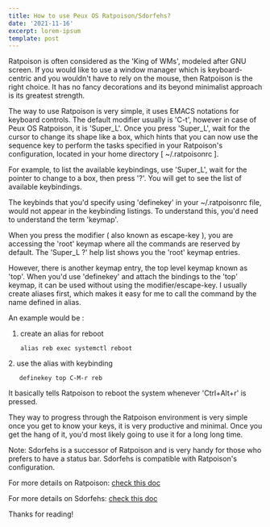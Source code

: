 ```yaml
---
title: How to use Peux OS Ratpoison/Sdorfehs?
date: '2021-11-16'
excerpt: lorem-ipsum
template: post
---
```

Ratpoison is often considered as the 'King of WMs', modeled after GNU screen. If you would like to use a window manager which is keyboard-centric and you wouldn't have to rely on the mouse, then Ratpoison is the right choice. It has no fancy decorations and its beyond minimalist approach is its greatest strength.

The way to use Ratpoison is very simple, it uses EMACS notations for keyboard controls. The default modifier usually is 'C-t', however in case of Peux OS Ratpoison, it is 'Super_L'.  Once you press 'Super_L', wait for the cursor to change its shape like a box, which hints that you can now use the sequence key to perform the tasks specified in your Ratpoison's configuration, located in your home directory \[ ~/.ratpoisonrc ].

For example, to list the available keybindings, use 'Super_L', wait for the pointer to change to a box, then press '?'. You will get to see the list of available keybindings.

The keybinds that you'd specify using 'definekey' in your ~/.ratpoisonrc file, would not appear in the keybinding listings. To understand this, you'd need to understand the term 'keymap'.

When you press the modifier ( also known as escape-key ), you are accessing the 'root' keymap where all the commands are reserved by default. The 'Super_L ?' help list shows you the 'root' keymap entries.

However, there is another keymap entry, the top level keymap known as 'top'. When you'd use 'definekey' and attach the bindings to the 'top' keymap, it can be used without using the modifier/escape-key. I usually create aliases first, which makes it easy for me to call the command by the name defined in alias.

An example would be :

1.  create an alias for reboot

        alias reb exec systemctl reboot

2\. use the alias with keybinding

       definekey top C-M-r reb

It basically tells Ratpoison to reboot the system whenever  'Ctrl+Alt+r'  is pressed.

They way to progress through the Ratpoison environment is very simple once you get to know your keys, it is very productive and minimal. Once you get the hang of it, you'd most likely going to use it for a long long time. 

Note: Sdorfehs is a successor of Ratpoison and is very handy for those who prefers to have a status bar. Sdorfehs is compatible with Ratpoison's configuration. 



For more details on Ratpoison: [check this doc](https://www.mankier.com/1/ratpoison#Synopsis)

For more details on Sdorfehs: [check this doc](https://github.com/jcs/sdorfehs)



Thanks for reading!
